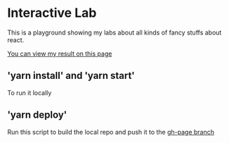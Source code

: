 # Interactive Lab

This is a playground showing my labs about all kinds of fancy stuffs about react.

[You can view my result on this page](https://iamabigartist.github.io/interactive-lab/)

## 'yarn install' and 'yarn start'

To run it locally

## 'yarn deploy'

Run this script to build the local repo and push it to
the [gh-page branch](https://github.com/iamabigartist/interactive-lab/tree/gh-pages)
